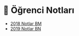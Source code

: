 # 📕 Öğrenci Notları

<!--Index-->

- [2018 Notlar BM](./2018%20Notlar%20BM.pdf)
- [2019 Notlar BN](./2019%20Notlar%20BN.pdf)

<!--Index-->
